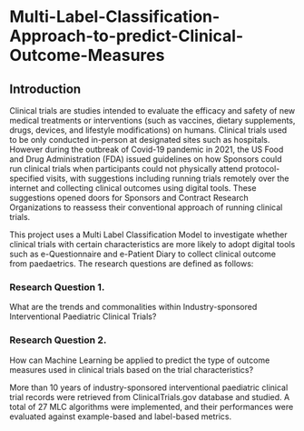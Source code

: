 # Multi-Label-Classification-Approach-to-predict-Clinical-Outcome-Measures

## Introduction

Clinical trials are studies intended to evaluate the efficacy and safety of new medical treatments or interventions (such as vaccines, dietary supplements, drugs, devices, and lifestyle modifications) on humans. Clinical trials used to be only conducted in-person at designated sites such as hospitals. However during the outbreak of Covid-19 pandemic in 2021, the US Food and Drug Administration (FDA) issued guidelines on how Sponsors could run clinical trials when participants could not physically attend protocol-specified visits, with suggestions including running trials remotely over the internet and collecting clinical outcomes using digital tools. These suggestions opened doors for Sponsors and Contract Research Organizations to reassess their conventional approach of running clinical trials.

This project uses a Multi Label Classification Model to investigate whether clinical trials with certain characteristics are more likely to adopt digital tools such as e-Questionnaire and e-Patient Diary to collect clinical outcome from paedaetrics. The research questions are defined as follows:  

### Research Question 1. 
What are the trends and commonalities within Industry-sponsored Interventional Paediatric Clinical Trials?
### Research Question 2. 
How can Machine Learning be applied to predict the type of outcome measures used in clinical trials based on the trial characteristics?

More than 10 years of industry-sponsored interventional paediatric clinical trial records were retrieved from ClinicalTrials.gov database and studied. A total of 27 MLC algorithms were implemented, and their performances were evaluated against example-based and label-based metrics.
